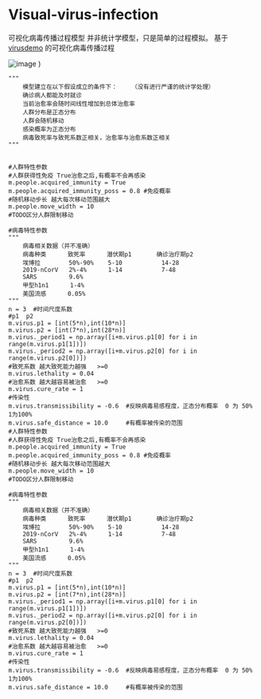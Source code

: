 # Visual-virus-infection
可视化病毒传播过程模型
并非统计学模型，只是简单的过程模拟。 基于 [virusdemo](https://github.com/davycloud/virusdemo) 的可视化病毒传播过程

![image](https://github.com/Cerber2ol8/Visual-virus-infection/edit/master/pic/pic1.png)
)

    """
        模型建立在以下假设成立的条件下：    （没有进行严谨的统计学处理）
        确诊病人都能及时就诊
        当前治愈率会随时间线性增加到总体治愈率  
        人群分布是正态分布
        人群会随机移动
        感染概率为正态分布
        病毒致死率与致死系数正相关，治愈率与治愈系数正相关
    """
    
    
    #人群特性参数
    #人群获得性免疫 True治愈之后,有概率不会再感染
    m.people.acquired_immunity = True
    m.people.acquired_immunity_poss = 0.8 #免疫概率
    #随机移动步长 越大每次移动范围越大
    m.people.move_width = 10
    #TODO区分人群限制移动

    #病毒特性参数
    """
        病毒相关数据（并不准确）
        病毒种类      致死率      潜伏期p1       确诊治疗期p2     
        埃博拉        50%-90%    5-10           14-28
        2019-nCorV   2%-4%      1-14           7-48
        SARS         9.6%
        甲型h1n1      1-4%
        美国流感      0.05%
    """
    n = 3  #时间尺度系数
    #p1  p2
    m.virus.p1 = [int(5*n),int(10*n)]
    m.virus.p2 = [int(7*n),int(28*n)]
    m.virus._period1 = np.array([i+m.virus.p1[0] for i in range(m.virus.p1[1])])
    m.virus._period2 = np.array([i+m.virus.p2[0] for i in range(m.virus.p2[0])])
    #致死系数 越大致死能力越强   >=0
    m.virus.lethality = 0.04
    #治愈系数 越大越容易被治愈   >=0
    m.virus.cure_rate = 1
    #传染性
    m.virus.transmissibility = -0.6  #反映病毒易感程度，正态分布概率  0 为 50%  1为100%
    m.virus.safe_distance = 10.0     #有概率被传染的范围
    #人群特性参数
    #人群获得性免疫 True治愈之后,有概率不会再感染
    m.people.acquired_immunity = True
    m.people.acquired_immunity_poss = 0.8 #免疫概率
    #随机移动步长 越大每次移动范围越大
    m.people.move_width = 10
    #TODO区分人群限制移动

    #病毒特性参数
    """
        病毒相关数据（并不准确）
        病毒种类      致死率      潜伏期p1       确诊治疗期p2     
        埃博拉        50%-90%    5-10           14-28
        2019-nCorV   2%-4%      1-14           7-48
        SARS         9.6%
        甲型h1n1      1-4%
        美国流感      0.05%
    """
    n = 3  #时间尺度系数
    #p1  p2
    m.virus.p1 = [int(5*n),int(10*n)]
    m.virus.p2 = [int(7*n),int(28*n)]
    m.virus._period1 = np.array([i+m.virus.p1[0] for i in range(m.virus.p1[1])])
    m.virus._period2 = np.array([i+m.virus.p2[0] for i in range(m.virus.p2[0])])
    #致死系数 越大致死能力越强   >=0
    m.virus.lethality = 0.04
    #治愈系数 越大越容易被治愈   >=0
    m.virus.cure_rate = 1
    #传染性
    m.virus.transmissibility = -0.6  #反映病毒易感程度，正态分布概率  0 为 50%  1为100%
    m.virus.safe_distance = 10.0     #有概率被传染的范围
